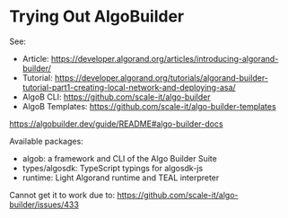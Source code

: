 # Trying Out AlgoBuilder

See:
* Article: https://developer.algorand.org/articles/introducing-algorand-builder/
* Tutorial: https://developer.algorand.org/tutorials/algorand-builder-tutorial-part1-creating-local-network-and-deploying-asa/
* AlgoB CLI: https://github.com/scale-it/algo-builder
* AlgoB Templates: https://github.com/scale-it/algo-builder-templates

https://algobuilder.dev/guide/README#algo-builder-docs

Available packages:
* algob: a framework and CLI of the Algo Builder Suite
* types/algosdk: TypeScript typings for algosdk-js
* runtime: Light Algorand runtime and TEAL interpreter

Cannot get it to work due to: https://github.com/scale-it/algo-builder/issues/433
